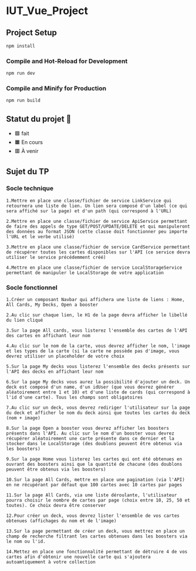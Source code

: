 # IUT_Vue_Project

## Project Setup

```sh
npm install
```

### Compile and Hot-Reload for Development

```sh
npm run dev
```

### Compile and Minify for Production

```sh
npm run build
```

## Statut du projet 🚦
- 🟩 fait
- 🟧 En cours 
- 🟥 À venir


## Sujet du TP
### Socle technique

    1.Mettre en place une classe/fichier de service LinkService qui retournera une liste de lien. Un lien sera composé d'un label (ce qui sera affiché sur la page) et d'un path (qui correspond à l'URL) 

    2.Mettre en place une classe/fichier de service ApiService permettant de faire des appels de type GET/POST/UPDATE/DELETE et qui manipuleront des données au format JSON (cette classe doit fonctionner peu importe l'URL et le verbe utilisé)

    3.Mettre en place une classe/fichier de service CardService permettant de récupérer toutes les cartes disponibles sur l'API (ce service devra utiliser le service précédemment créé)

    4.Mettre en place une classe/fichier de service LocalStorageService permettant de manipuler le LocalStorage de votre application


### Socle fonctionnel

    1.Créer un composant Navbar qui affichera une liste de liens : Home, All Cards, My Decks, Open a booster

    2.Au clic sur chaque lien, le H1 de la page devra afficher le libellé du lien cliqué

    3.Sur la page All cards, vous listerez l'ensemble des cartes de l'API des cartes en affichant leur nom

    4.Au clic sur le nom de la carte, vous devrez afficher le nom, l'image et les types de la carte (si la carte ne possède pas d'image, vous devrez utiliser un placeholder de votre choix

    5.Sur la page My decks vous listerez l'ensemble des decks présents sur l'API des decks en affichant leur nom

    6.Sur la page My decks vous aurez la possibilité d'ajouter un deck. Un deck est composé d'un name, d'un idUser (que vous devrez générer aléatoirement entre 1 et 10) et d'une liste de cards (qui correspond à l'id d'une carte). Tous les champs sont obligatoires

    7.Au clic sur un deck, vous devrez rediriger l'utilisateur sur la page du deck et afficher le nom du deck ainsi que toutes les cartes du deck (nom + image)

    8.Sur la page Open a booster vous devrez afficher les boosters présents dans l'API. Au clic sur le nom d'un booster vous devrez récupérer aléatoirement une carte présente dans ce dernier et la stocker dans le LocalStorage (des doublons peuvent être obtenus via les boosters)

    9.Sur la page Home vous listerez les cartes qui ont été obtenues en ouvrant des boosters ainsi que la quantité de chacune (des doublons peuvent être obtenus via les boosters)

    10.Sur la page All Cards, mettre en place une pagination (via l'API) en ne récupérant par défaut que 100 cartes avec 10 cartes par pages

    11.Sur la page All Cards, via une liste déroulante, l'utilisateur pourra choisir le nombre de cartes par page (choix entre 10, 25, 50 et toutes). Ce choix devra être conserver

    12.Pour créer un deck, vous devrez lister l'ensemble de vos cartes obtenues (affichages du nom et de l'image)

    13.Sur la page permettant de créer un deck, vous mettrez en place un champ de recherche filtrant les cartes obtenues dans les boosters via le nom ou l'id.

    14.Mettez en place une fonctionnalité permettant de détruire 4 de vos cartes afin d'obtenir une nouvelle carte qui s'ajoutera autoamtiquement à votre collection

